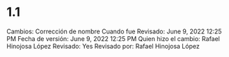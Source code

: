 # 1.1

Cambios: Corrección de nombre
Cuando fue Revisado: June 9, 2022 12:25 PM
Fecha de  versión: June 9, 2022 12:25 PM
Quien hizo el cambio: Rafael Hinojosa López
Revisado: Yes
Revisado por: Rafael Hinojosa López